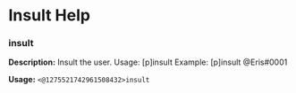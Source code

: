 # Insult Help

### insult

**Description:** Insult the user.
Usage: [p]insult <Member>
Example: [p]insult @Eris#0001

**Usage:** `<@1275521742961508432>insult`

